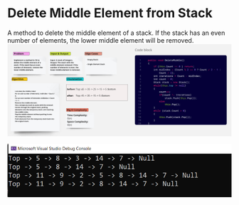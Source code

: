 # Delete Middle Element from Stack
A method to delete the middle element of a stack. If the stack has an even number of elements, the lower middle element will be removed.
![Stack Delete Middle Whiteboard](./StackDeleteMiddleWhiteboard.PNG)

![Console Output](./Output.PNG)
